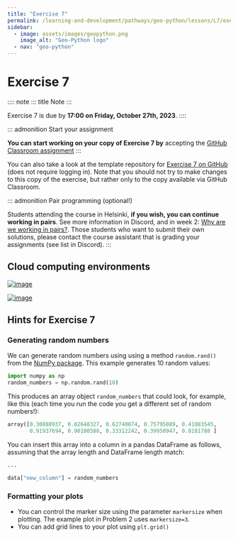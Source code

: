 ```yaml
---
title: "Exercise 7"
permalink: /learning-and-development/pathways/geo-python/lessons/L7/exercise-7/
sidebar:
  - image: assets/images/geopython.png
    image_alt: "Geo-Python logo"
  - nav: "geo-python"
---
```



# Exercise 7

:::: note
::: title
Note
:::

Exercise 7 is due by **17:00 on Friday, October 27th, 2023**.
::::

::: admonition
Start your assignment

**You can start working on your copy of Exercise 7 by** accepting the
[GitHub Classroom assignment](https://classroom.github.com/a/7rkzfriu)
:::

You can also take a look at the template repository for [Exercise 7 on
GitHub](https://github.com/Geo-Python-2023/Exercise-7) (does not require
logging in). Note that you should not try to make changes to this copy
of the exercise, but rather only to the copy available via GitHub
Classroom.

::: admonition
Pair programming (optional!)

Students attending the course in Helsinki, **if you wish, you can
continue working in pairs**. See more information in Discord, and in
week 2: [Why are we working in
pairs?](https://geo-python-site.readthedocs.io/en/latest/lessons/L2/why-pairs.html).
Those students who want to submit their own solutions, please contact
the course assistant that is grading your assignments (see list in
Discord).
:::

## Cloud computing environments

[![image](https://img.shields.io/badge/launch-binder-red.svg)](https://mybinder.org/v2/gh/Geo-Python-2023/Binder/main?urlpath=lab)

[![image](https://img.shields.io/badge/launch-CSC%20notebook-blue.svg)](https://notebooks.csc.fi/)

## Hints for Exercise 7

### Generating random numbers

We can generate random numbers using using a method `random.rand()` from
the [NumPy package](https://numpy.org/). This example generates 10
random values:

``` python
import numpy as np
random_numbers = np.random.rand(10)
```

This produces an array object `random_numbers` that could look, for
example, like this (each time you run the code you get a different set
of random numbers!):

``` python
array([0.30888937, 0.02648327, 0.62740074, 0.75795089, 0.41083545,
       0.91937694, 0.90100588, 0.33312242, 0.39950947, 0.8181788 ]
```

You can insert this array into a column in a pandas DataFrame as
follows, assuming that the array length and DataFrame length match:

``` python
...

data["new_column"] = random_numbers
```

### Formatting your plots

-   You can control the marker size using the parameter `markersize`
    when plotting. The example plot in Problem 2 uses `markersize=3`.
-   You can add grid lines to your plot using `plt.grid()`
